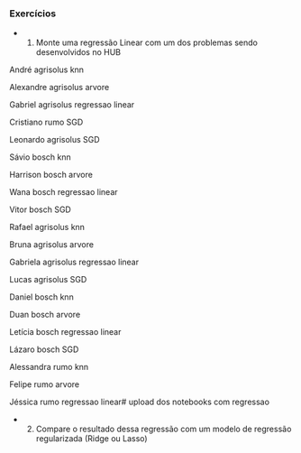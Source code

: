### Exercícios

* 1) Monte uma regressão Linear com um dos problemas sendo desenvolvidos no HUB

André	agrisolus	knn

Alexandre	agrisolus	arvore

Gabriel	agrisolus	regressao linear

Cristiano	rumo	SGD

Leonardo	agrisolus	SGD

Sávio	bosch	knn

Harrison	bosch	arvore

Wana	bosch	regressao linear

Vitor	bosch	SGD

Rafael	agrisolus	knn

Bruna	agrisolus	arvore

Gabriela	agrisolus	regressao linear

Lucas	agrisolus	SGD

Daniel	bosch	knn

Duan	bosch	arvore

Letícia	bosch	regressao linear

Lázaro	bosch	SGD

Alessandra	rumo	knn

Felipe	rumo	arvore

Jéssica	rumo	regressao linear# upload dos notebooks com regressao

* 2) Compare o resultado dessa regressão com um modelo de regressão regularizada (Ridge ou Lasso)
